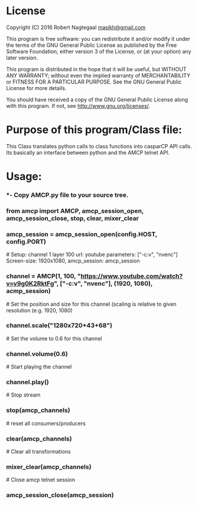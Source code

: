 # License
Copyright (C) 2016 Robert Nagtegaal <masikh@gmail.com>

This program is free software: you can redistribute it and/or modify
it under the terms of the GNU General Public License as published by
the Free Software Foundation, either version 3 of the License, or
(at your option) any later version.

This program is distributed in the hope that it will be useful,
but WITHOUT ANY WARRANTY; without even the implied warranty of
MERCHANTABILITY or FITNESS FOR A PARTICULAR PURPOSE.  See the
GNU General Public License for more details.

You should have received a copy of the GNU General Public License
along with this program.  If not, see <http://www.gnu.org/licenses/>.

# Purpose of this program/Class file:

This Class translates python calls to class functions into casparCP API calls.
Its basically an interface between python and the AMCP telnet API.

# Usage:

### *- Copy AMCP.py file to  your source tree.

### from amcp import AMCP, amcp_session_open, amcp_session_close, stop, clear, mixer_clear
### amcp_session = amcp_session_open(config.HOST, config.PORT)

\# Setup: channel 1 layer 100 url: youtube parameters: ["-c:v", "nvenc"] Screen-size: 1920x1080, amcp_session: amcp_session
### channel = AMCP(1, 100, "https://www.youtube.com/watch?v=v9g0K2RktFg", ["-c:v", "nvenc"], (1920, 1080), acmp_session)

\# Set the position and size for this channel (scaling is relative to given resolution (e.g. 1920, 1080)
### channel.scale("1280x720+43+68")

\# Set the volume to 0.6 for this channel
### channel.volume(0.6)

\# Start playing the channel
### channel.play()

\# Stop stream
### stop(amcp_channels)

\# reset all consumers/producers
### clear(amcp_channels)

\# Clear all transformations
### mixer_clear(amcp_channels)

\# Close amcp telnet session
### amcp_session_close(amcp_session)
